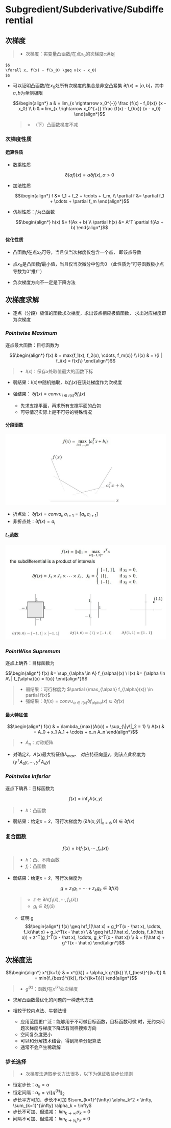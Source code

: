 #	Subgredient/Subderivative/Subdifferential

##	次梯度

> - 次梯度：实变量凸函数$f$在点$x_0$的次梯度$c$满足

	$$
	\forall x, f(x) - f(x_0) \geq v(x - x_0)
	$$

-	可以证明凸函数$f$在$x_0$处所有次梯度的集合是非空凸紧集
	$\partial f(x) = [a, b]$，其中$a, b$为单侧极限

	$$\begin{align*}
	a & = lim_{x \rightarrow x_0^{-}} \frac {f(x) - f_0(x)} {x - x_0} \\
	b & = lim_{x \rightarrow x_0^{+}} \frac {f(x) - f_0(x)} {x - x_0}
	\end{align*}$$

	> - （下）凸函数梯度不减

###	次梯度性质

####	运算性质

-	数乘性质

	$$
	\partial(\alpha f)(x) = \alpha \partial f(x), \alpha > 0
	$$

-	加法性质

	$$\begin{align*}
	f &= f_1 + f_2 + \cdots + f_m, \\
	\partial f &= \partial f_1 + \cdots + \partial f_m
	\end{align*}$$

-	仿射性质：$f$为凸函数

	$$\begin{align*}
	h(x) &=  f(Ax + b) \\
	\partial h(x) &= A^T \partial f(Ax + b)
	\end{align*}$$

####	优化性质

-	凸函数$f$在点$x_0$可导，当且仅当次梯度仅包含一个点，
	即该点导数

-	点$x_0$是凸函数$f$最小值，当且仅当次微分中包含0
	（此性质为“可导函数极小点导数为0”推广）

-	负次梯度方向不一定是下降方法

##	次梯度求解

-	逐点（分段）极值的函数求次梯度，求出该点相应极值函数，
	求出对应梯度即为次梯度

###	*Pointwise Maximum*

逐点最大函数：目标函数为

$$\begin{align*}
f(x) & = max{f_1(x), f_2(x), \cdots, f_m(x)} \\
I(x) & = \{i | f_i(x) = f(x)\}
\end{align*}$$

> - $I(x)$：保存$x$处取值最大的函数下标

-	弱结果：$I(x)$中随机抽取，以$f_i(x)$在该处梯度作为次梯度

-	强结果：
	$\partial f(x) = conv \cup_{i \in I(x)} \partial f_i(x)$
	-	先求支撑平面，再求所有支撑平面的凸包
	-	可导情况实际上是不可导的特殊情况

####	分段函数

![subgredient_piecewise_function](imgs/subgredient_piecewise_function.png)

-	折点处：
	$\partial f(x) = conv{a_i, a_{i+1}} = [a_i, a_{i+1}]$
-	非折点处：$\partial f(x) = {a_i}$

####	$L_1$范数

![subgredient_l1norm](imgs/subgredient_l1norm.png)

###	*PointWise Supremum*

逐点上确界：目标函数为

$$\begin{align*}
f(x) &= \sup_{\alpha \in A} f_{\alpha}(x) \\
I(x) &= \{\alpha \in A\ | f_{\alpha}(x) = f(x)}
\end{align*}$$

> - 弱结果：可行梯度为
	$\partial (\max_{\alpah} f_{\alpha}(x)) \in partial f(x)$
> - 强结果：$\partial f(x) = conv \cup_{\alpha \in I(x)} \partial f_{alpha}(x) \subseteq \partial f(x)$

####	最大特征值

$$\begin{align*}
f(x) & = \lambda_{max}(A(x)) = \sup_{\|y\|_2 = 1} \\
A(x) & = A_0 + x_1 A_1 + \cdots + x_n A_n
\end{align*}$$

> - $A_n$：对称矩阵

-	对确定$\hat {x}$，$A(x)$最大特征值$\lambda_{max}$、
	对应特征向量$y$，则该点此梯度为
	$(y^T A_0 y, \cdots, y^T A_n y)$

###	*Pointwise Inferior*

逐点下确界：目标函数为

$$
f(x) = \inf_y h(x, y)
$$

> - $h$：凸函数

-	弱结果：给定$x = \hat x$，可行次梯度为
	$(\partial h(x, \hat y)|_{x=\hat x}, 0) \in \partial f(x)$

###	复合函数

$$
f(x) = h(f_1(x), \cdots, f_n(x))
$$

> - $h$：凸、不降函数
> - $f_i$：凸函数

-	弱结果：给定$x = \hat x$，可行次梯度为

	$$
	g = z_1 g_1 + \cdots + z_k g_k \in \partial f(\hat x)
	$$

	> - $z \in \partial h(f_1(\hat x), \cdots, f_k(\hat x))$
	> - $g_i \in \partial f_i(\hat x)$

	-	证明
g	$$\begin{align*}
		f(x) \geq h(f_1(\hat x) + g_1^T(x - \hat x), \cdots,
			f_k(\hat x) + g_k^T(x - \hat x) \
		& \geq h(f_1(\hat x), \cdots, f_k(\hat x)) +
			z^T(g_1^T(x - \hat x), \cdots, g_k^T(x - \hat x)) \\
		& = f(\hat x) + g^T(x - \hat x)
		\end{align*}$$

##	次梯度法

$$\begin{align*}
x^{(k+1)} & = x^{(k)} + \alpha_k g^{(k)} \\
f_{best}^{(k+1)} & = min{f_{best}^{(k)}, f(x^{(k+1)})}
\end{align*}$$

> - $g^{(k)}$：函数$f$在$x^{(k)}$处次梯度

-	求解凸函数最优化的问题的一种迭代方法

-	相较于较内点法、牛顿法慢
	-	应用范围更广泛：能够用于不可微目标函数，目标函数可微
		时，无约束问题次梯度与梯度下降法有同样搜索方向
	-	空间复杂度更小
	-	可以和分解技术结合，得到简单分配算法
	-	通常不会产生稀疏解

###	步长选择

> - 次梯度法选取步长方法很多，以下为保证收敛步长规则

-	恒定步长：$\alpha_k = \alpha$
-	恒定间隔：$\alpha_k = \gamma / \|g^{(k)}\|_2$
-	步长平方可加、步长不可加
	$\sum_{k=1}^{\infty} \alpha_k^2 < \infty, \sum_{k=1}^{\infty} \alpha_k = \infty$
-	步长不可加、但递减：
	$lim_{k \rightarrow \infty} \alpha_k = 0$
-	间隔不可加、但递减：
	$lim_{k \rightarrow \gamma_k} \gamma_k = 0$



